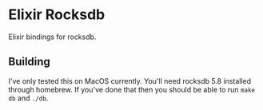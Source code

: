 # Elixir Rocksdb

Elixir bindings for rocksdb.

## Building

I've only tested this on MacOS currently. You'll need rocksdb 5.8 installed through
homebrew. If you've done that then you should be able to run `make db` and `./db`.
